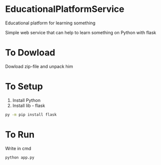 # EducationalPlatformService

Educational platform for learning something

Simple web service that can help to learn something on Python with flask

# To Dowload

Dowload zip-file and unpack him

# To Setup

1. Install Python
2. Install lib - flask

```bash
py -m pip install flask
```

# To Run

Write in cmd

```bash
python app.py
```
